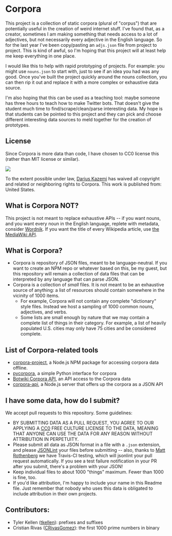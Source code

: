 # Corpora

This project is a collection of static corpora (plural of "corpus") that are potentially useful in the creation of weird internet stuff. I've found that, as a creator, sometimes I am making something that needs access to a lot of adjectives, but not necessarily every adjective in the English language. So for the last year I've been copy/pasting an `adjs.json` file from project to project. This is kind of awful, so I'm hoping that this project will at least help me keep everything in one place.

I would like this to help with rapid prototyping of projects. For example: you might use `nouns.json` to start with, just to see if an idea you had was any good. Once you've built the project quickly around the nouns collection, you can then rip it out and replace it with a more complex or exhaustive data source.

I'm also hoping that this can be used as a teaching tool: maybe someone has three hours to teach how to make Twitter bots. That doesn't give the student much time to find/scrape/clean/parse interesting data. My hope is that students can be pointed to this project and they can pick and choose different interesting data sources to meld together for the creation of prototypes.

## License

Since Corpora is more data than code, I have chosen to CC0 license this (rather than MIT license or similar).

<a href="http://creativecommons.org/publicdomain/zero/1.0/"><img src="http://i.creativecommons.org/p/zero/1.0/88x31.png"></a>

To the extent possible under law, [Darius Kazemi](http://tinysubversions.com) has waived all copyright and related or neighboring rights to Corpora. This work is published from: United States.

## What is Corpora NOT?

This project is not meant to replace exhaustive APIs -- if you want nouns, and you want every noun in the English language, replete with metadata, consider [Wordnik](http://developer.wordnik.com/docs). If you want the title of every Wikipedia article, use [the MediaWiki API](http://www.mediawiki.org/wiki/API:Main_page).

## What is Corpora?

 * Corpora is repository of JSON files, meant to be language-neutral. If you want to create an NPM repo or whatever based on this, be my guest, but this repository will remain a collection of data files that can be interpreted by any language that can parse JSON.
 * Corpora is a collection of _small_ files. It is not meant to be an exhaustive source of anything: a list of resources should contain somewhere in the vicinity of 1000 items.
   * For example, Corpora will not contain any complete "dictionary" style files. Instead we host a sampling of 1000 common nouns, adjectives, and verbs.
   * Some lists are small enough by nature that we may contain a complete list of things in their category. For example, a list of heavily populated U.S. cities may only have 75 cities and be considered complete.

## List of Corpora-related tools

 * [corpora-project](https://www.npmjs.com/package/corpora-project), a Node.js NPM package for accessing corpora data offline.
 * [pycorpora](https://github.com/aparrish/pycorpora), a simple Python interface for corpora
 * [Botwiki Corpora API](https://botwiki.org/projects/corpora/), an API access to the Corpora data
 * [corpora-api](https://github.com/coleww/corpora-api), a Node.js server that offers up the corpora as a JSON API

## I have some data, how do I submit?

We accept pull requests to this repository. Some guidelines:

 * BY SUBMITTING DATA AS A PULL REQUEST, YOU AGREE TO OUR APPLYING A [CC0](http://creativecommons.org/publicdomain/zero/1.0/) FREE CULTURE LICENSE TO THE DATA, MEANING THAT ANYONE CAN USE THE DATA FOR ANY REASON WITHOUT ATTRIBUTION IN PERPETUITY.
 * Please submit all data as JSON format in a file with a `.json` extension, and please [JSONLint](http://jsonlint.com/) your files before submitting -- also, thanks to [Matt Rothenberg](https://github.com/mroth) we have Travis-CI testing, which will jsonlint your pull request automatically. If you see a test failure notification in your PR after you submit, there's a problem with your JSON!
 * Keep individual files to about 1000 "things" maximum. Fewer than 1000 is fine, too.
 * If you'd like attribution, I'm happy to include your name in this Readme file. Just remember that nobody who uses this data is obligated to include attribution in their own projects.

## Contributors:

 * Tyler Kellen ([tkellen](https://github.com/tkellen)): prefixes and suffixes
 * Cristian Rivas ([CRivasGomez](https://github.com/crivasgomez)): the first 1000 prime numbers in binary